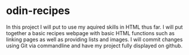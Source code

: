 # odin-recipes

In this project I will put to use my aquired skills in HTML thus far. I will put together a basic recipes webpage with basic HTML functions such as linking pages as well as providing lists and images. I will commit changes using Git via commandline and have my project fully displayed on github.
